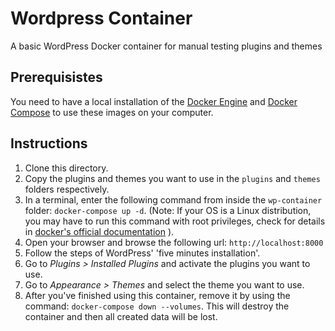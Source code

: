 # Wordpress Container

A basic WordPress Docker container for manual testing plugins and themes

## Prerequisistes

You need to have a local installation of the [Docker Engine](https://docs.docker.com/engine/) and [Docker Compose](https://docs.docker.com/compose/) to use these images on your computer.

## Instructions

1. Clone this directory.
2. Copy the plugins and themes you want to use in the `plugins` and `themes` folders respectively.
3. In a terminal, enter the following command from inside the `wp-container` folder: `docker-compose up -d`. (Note: If your OS is a Linux distribution, you may have to run this command with root privileges, check for details in [docker's official documentation](https://docs.docker.com/install/linux/linux-postinstall/) ).
4. Open your browser and browse the following url: `http://localhost:8000`
5. Follow the steps of WordPress' 'five minutes installation'.
6. Go to *Plugins > Installed Plugins* and activate the plugins you want to use.
7. Go to *Appearance > Themes* and select the theme you want to use.
8. After you've finished using this container, remove it by using the command: `docker-compose down --volumes`. This will destroy the container and then all created data will be lost.
